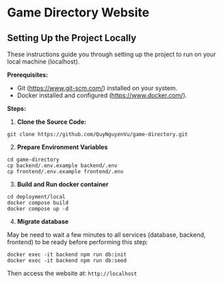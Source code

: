 # Game Directory Website
## Setting Up the Project Locally

These instructions guide you through setting up the project to run on your local machine (localhost).

**Prerequisites:**

- Git (https://www.git-scm.com/) installed on your system.
- Docker installed and configured (https://www.docker.com/).

**Steps:**

1. **Clone the Source Code:** 
```
git clone https://github.com/QuyNguyenVu/game-directory.git
```

2. **Prepare Environment Variables**
```
cd game-directory
cp backend/.env.example backend/.env
cp frontend/.env.example frontend/.env
```

3. **Build and Run docker container**
```
cd deployment/local
docker compose build
docker compose up -d
```

4. **Migrate database**

May be need to wait a few minutes to all services (database, backend, frontend) to be ready before performing this step: 
```
docker exec -it backend npm run db:init
docker exec -it backend npm run db:seed
```

Then access the website at: `http://localhost`